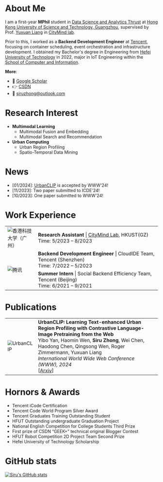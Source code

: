 # About Me

I am a first-year **MPhil** student in [Data Science and Analytics Thrust](http://dsa.hkust-gz.edu.cn/) at [Hong Kong University of Science and Technology, Guangzhou](https://hkust-gz.edu.cn/), supervised by Prof. [Yuxuan Liang](https://yuxuanliang.com/) in [CityMind lab](https://citymind.top).

Prior to this, I worked as a **Backend Development Engineer** at [Tencent](https://www.tencent.com/), focusing on container scheduling, event orchestration and infrastructure development. I obtained my Bachelor's degree in Engineering from [Hefei University of Technology](https://www.hfut.edu.cn/) in 2022, major in IoT Engineering within the [School of Computer and Information](https://ci.hfut.edu.cn/).

**More**:

+ 📮 [Google Scholar](https://scholar.google.co.uk/citations?user=3KMb5mUAAAAJ)
+ 👉 [CSDN](https://bareth.blog.csdn.net/)
+ 📧 siruzhong@outlook.com

# Research Interest

+ **Multimodal Learning**
  + Multimodal Fusion and Embedding
  + Multimodal Search and Recommendation
+ **Urban Computing**
  + Urban Region Profiling
  + Spatio-Temporal Data Mining

# News

- [01/2024]: [UrbanCLIP](https://arxiv.org/pdf/2310.18340.pdf) is accepted by WWW'24!
- [11/2023]: Two paper submitted to ICDE'24!
- [10/2023]: One paper submitted to WWW'24!

# Work Experience
<table>
  <tr>
    <td width="20%">
      <img src="https://siruzhong-1305674339.cos.ap-hongkong.myqcloud.com/2024-01-24-145727.png" alt="香港科技大学（广州）" style="max-width:100%;" />
    </td>
    <td width="80%">
      <strong>Research Assistant</strong> | <a href="https://citymind.top">CityMind Lab</a>, HKUST(GZ)<br>
      Time: 5/2023 – 8/2023<br>
    </td>
  </tr>
  <tr>
    <td width="20%" rowspan="2">
      <img src="https://siruzhong-1305674339.cos.ap-hongkong.myqcloud.com/2024-01-24-145544.png" alt="腾讯" style="max-width:100%;" />
    </td>
    <td width="80%">
      <strong>Backend Development Engineer</strong> | CloudIDE Team, Tencent (Shenzhen)<br>
      Time:</strong> 7/2022 – 5/2023
    </td>
  </tr>
  <tr>
    <td width="80%">
      <strong>Summer Intern</strong> | Social Backend Efficiency Team, Tencent (Beijing)<br>
      Time: 6/2021 – 9/2021
    </td>
  </tr>
</table>

# Publications
<table>
  <tr>
    <td width="20%">
      <img src="https://siruzhong-1305674339.cos.ap-hongkong.myqcloud.com/2024-01-24-160852.png" alt="UrbanCLIP" style="max-width:100%;" />
    </td>
    <td width="80%">
      <strong>UrbanCLIP: Learning Text-enhanced Urban Region Profiling with Contrastive Language-Image Pretraining from the Web</strong><br> 
      Yibo Yan, Haomin Wen, <b>Siru Zhong</b>, Wei Chen, Haodong Chen, Qingsong Wen, Roger Zimmermann, Yuxuan Liang<br>
      <i>International World Wide Web Conference (WWW), 2024</i><br>
      [<a href="https://arxiv.org/pdf/2310.18340.pdf">Arxiv</a>]
    </td>
  </tr>
</table>

# Hornors & Awards
- Tencent iCode Certification
- Tencent Code World Program Silver Award
- Tencent Graduates Training Outstanding Student
- HFUT Outstanding undergraduate Graduation Project
- National English Competition for College Students Third Prize
- First prize of CSDN “GEEK+” technical original Blogger Contest
- HFUT Robot Competition 2D Project Team Second Prize
- Hefei University of Technology Scholarship

# GitHub stats
[![Siru's GitHub stats](https://github-readme-stats.vercel.app/api?username=siruzhong)](https://github.com/anuraghazra/github-readme-stats)
